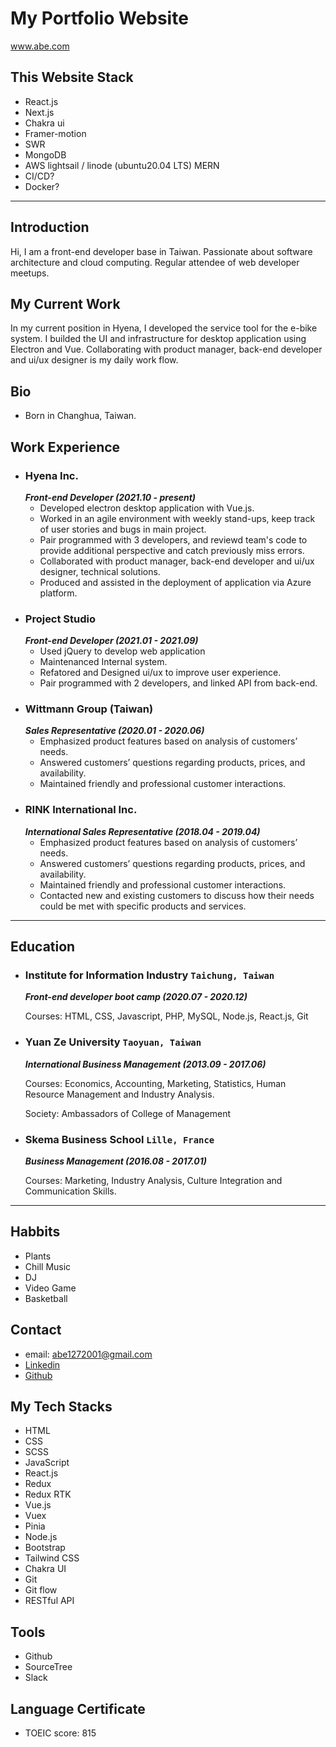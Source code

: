 # My Portfolio Website

www.abe.com

## This Website Stack

- React.js
- Next.js
- Chakra ui
- Framer-motion
- SWR
- MongoDB
- AWS lightsail / linode (ubuntu20.04 LTS) MERN
- CI/CD?
- Docker?

---

## Introduction

Hi, I am a front-end developer base in Taiwan. Passionate about software architecture and cloud computing. Regular attendee of web developer meetups.

## My Current Work

In my current position in Hyena, I developed the service tool for the e-bike system. I builded the UI and infrastructure for desktop application using Electron and Vue. Collaborating with product manager, back-end developer and ui/ux designer is my daily work flow.

## Bio

- Born in Changhua, Taiwan.

## Work Experience

- ### Hyena Inc.
  **_Front-end Developer (2021.10 - present)_**
  - Developed electron desktop application with Vue.js.
  - Worked in an agile environment with weekly stand-ups, keep track of user stories and bugs in main project.
  - Pair programmed with 3 developers, and reviewd team's code to provide additional perspective and catch previously miss errors.
  - Collaborated with product manager, back-end developer and ui/ux designer, technical solutions.
  - Produced and assisted in the deployment of application via Azure platform.
- ### Project Studio
  **_Front-end Developer (2021.01 - 2021.09)_**
  - Used jQuery to develop web application
  - Maintenanced Internal system.
  - Refatored and Designed ui/ux to improve user experience.
  - Pair programmed with 2 developers, and linked API from back-end.
- ### Wittmann Group (Taiwan)
  **_Sales Representative (2020.01 - 2020.06)_**
  - Emphasized product features based on analysis of customers’ needs.
  - Answered customers’ questions regarding products, prices, and availability.
  - Maintained friendly and professional customer interactions.
- ### RINK International Inc.
  **_International Sales Representative (2018.04 - 2019.04)_**
  - Emphasized product features based on analysis of customers’ needs.
  - Answered customers’ questions regarding products, prices, and availability.
  - Maintained friendly and professional customer interactions.
  - Contacted new and existing customers to discuss how their needs could be met with specific products and services.

---

## Education

- ### Institute for Information Industry `Taichung, Taiwan`

  **_Front-end developer boot camp (2020.07 - 2020.12)_**

  Courses: HTML, CSS, Javascript, PHP, MySQL, Node.js, React.js, Git

- ### Yuan Ze University `Taoyuan, Taiwan`

  **_International Business Management (2013.09 - 2017.06)_**

  Courses: Economics, Accounting, Marketing, Statistics, Human Resource Management and Industry Analysis.

  Society: Ambassadors of College of Management

- ### Skema Business School `Lille, France`

  **_Business Management (2016.08 - 2017.01)_**

  Courses: Marketing, Industry Analysis, Culture Integration and Communication Skills.

---

## Habbits

- Plants
- Chill Music
- DJ
- Video Game
- Basketball

## Contact

- email: abe1272001@gmail.com
- [Linkedin](https://www.linkedin.com/in/%E5%81%89%E4%BF%A1-%E9%99%B3-485288130/)
- [Github](https://github.com/abe1272001)

## My Tech Stacks

- HTML
- CSS
- SCSS
- JavaScript
- React.js
- Redux
- Redux RTK
- Vue.js
- Vuex
- Pinia
- Node.js
- Bootstrap
- Tailwind CSS
- Chakra UI
- Git
- Git flow
- RESTful API

## Tools

- Github
- SourceTree
- Slack

## Language Certificate

- TOEIC score: 815
